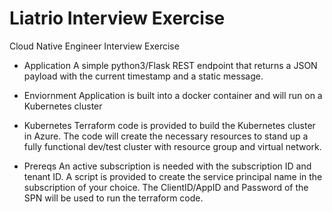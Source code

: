 # Liatrio Interview Exercise
Cloud Native Engineer Interview Exercise

* Application
 A simple python3/Flask REST endpoint that returns a JSON payload with the current timestamp and a static message.

* Enviornment
Application is built into a docker container and will run on a Kubernetes cluster

* Kubernetes
Terraform code is provided to build the Kubernetes cluster in Azure. The code will create the necessary resources to stand up a fully functional dev/test cluster with resource group and virtual network. 

* Prereqs
An active subscription is needed with the subscription ID and tenant ID. A script is provided to create the service principal name in the subscription of your choice. The ClientID/AppID and Password of the SPN will be  used to run the terraform code. 
